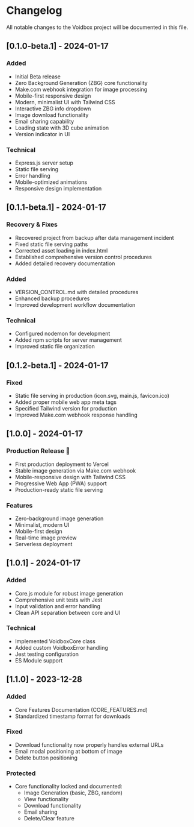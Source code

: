 # Changelog

All notable changes to the Voidbox project will be documented in this file.

## [0.1.0-beta.1] - 2024-01-17

### Added
- Initial Beta release
- Zero Background Generation (ZBG) core functionality
- Make.com webhook integration for image processing
- Mobile-first responsive design
- Modern, minimalist UI with Tailwind CSS
- Interactive ZBG info dropdown
- Image download functionality
- Email sharing capability
- Loading state with 3D cube animation
- Version indicator in UI

### Technical
- Express.js server setup
- Static file serving
- Error handling
- Mobile-optimized animations
- Responsive design implementation

## [0.1.1-beta.1] - 2024-01-17

### Recovery & Fixes
- Recovered project from backup after data management incident
- Fixed static file serving paths
- Corrected asset loading in index.html
- Established comprehensive version control procedures
- Added detailed recovery documentation

### Added
- VERSION_CONTROL.md with detailed procedures
- Enhanced backup procedures
- Improved development workflow documentation

### Technical
- Configured nodemon for development
- Added npm scripts for server management
- Improved static file organization

## [0.1.2-beta.1] - 2024-01-17

### Fixed
- Static file serving in production (icon.svg, main.js, favicon.ico)
- Added proper mobile web app meta tags
- Specified Tailwind version for production
- Improved Make.com webhook response handling

## [1.0.0] - 2024-01-17

### Production Release 🚀
- First production deployment to Vercel
- Stable image generation via Make.com webhook
- Mobile-responsive design with Tailwind CSS
- Progressive Web App (PWA) support
- Production-ready static file serving

### Features
- Zero-background image generation
- Minimalist, modern UI
- Mobile-first design
- Real-time image preview
- Serverless deployment

## [1.0.1] - 2024-01-17

### Added
- Core.js module for robust image generation
- Comprehensive unit tests with Jest
- Input validation and error handling
- Clean API separation between core and UI

### Technical
- Implemented VoidboxCore class
- Added custom VoidboxError handling
- Jest testing configuration
- ES Module support

## [1.1.0] - 2023-12-28
### Added
- Core Features Documentation (CORE_FEATURES.md)
- Standardized timestamp format for downloads

### Fixed
- Download functionality now properly handles external URLs
- Email modal positioning at bottom of image
- Delete button positioning

### Protected
- Core functionality locked and documented:
  - Image Generation (basic, ZBG, random)
  - View functionality
  - Download functionality
  - Email sharing
  - Delete/Clear feature
